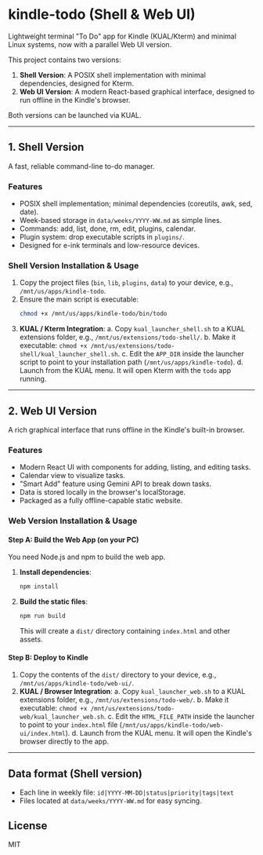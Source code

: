 # kindle-todo (Shell & Web UI)

Lightweight terminal "To Do" app for Kindle (KUAL/Kterm) and minimal Linux systems, now with a parallel Web UI version.

This project contains two versions:
1.  **Shell Version**: A POSIX shell implementation with minimal dependencies, designed for Kterm.
2.  **Web UI Version**: A modern React-based graphical interface, designed to run offline in the Kindle's browser.

Both versions can be launched via KUAL.

---

## 1. Shell Version

A fast, reliable command-line to-do manager.

### Features
- POSIX shell implementation; minimal dependencies (coreutils, awk, sed, date).
- Week-based storage in `data/weeks/YYYY-WW.md` as simple lines.
- Commands: add, list, done, rm, edit, plugins, calendar.
- Plugin system: drop executable scripts in `plugins/`.
- Designed for e-ink terminals and low-resource devices.

### Shell Version Installation & Usage

1. Copy the project files (`bin`, `lib`, `plugins`, `data`) to your device, e.g., `/mnt/us/apps/kindle-todo`.
2. Ensure the main script is executable:
   ```sh
   chmod +x /mnt/us/apps/kindle-todo/bin/todo
   ```
3. **KUAL / Kterm Integration**:
   a. Copy `kual_launcher_shell.sh` to a KUAL extensions folder, e.g., `/mnt/us/extensions/todo-shell/`.
   b. Make it executable: `chmod +x /mnt/us/extensions/todo-shell/kual_launcher_shell.sh`.
   c. Edit the `APP_DIR` inside the launcher script to point to your installation path (`/mnt/us/apps/kindle-todo`).
   d. Launch from the KUAL menu. It will open Kterm with the `todo` app running.

---

## 2. Web UI Version

A rich graphical interface that runs offline in the Kindle's built-in browser.

### Features
- Modern React UI with components for adding, listing, and editing tasks.
- Calendar view to visualize tasks.
- "Smart Add" feature using Gemini API to break down tasks.
- Data is stored locally in the browser's localStorage.
- Packaged as a fully offline-capable static website.

### Web Version Installation & Usage

#### Step A: Build the Web App (on your PC)

You need Node.js and npm to build the web app.

1.  **Install dependencies**:
    ```sh
    npm install
    ```
2.  **Build the static files**:
    ```sh
    npm run build
    ```
    This will create a `dist/` directory containing `index.html` and other assets.

#### Step B: Deploy to Kindle

1. Copy the contents of the `dist/` directory to your device, e.g., `/mnt/us/apps/kindle-todo/web-ui/`.
2. **KUAL / Browser Integration**:
   a. Copy `kual_launcher_web.sh` to a KUAL extensions folder, e.g., `/mnt/us/extensions/todo-web/`.
   b. Make it executable: `chmod +x /mnt/us/extensions/todo-web/kual_launcher_web.sh`.
   c. Edit the `HTML_FILE_PATH` inside the launcher to point to your `index.html` file (`/mnt/us/apps/kindle-todo/web-ui/index.html`).
   d. Launch from the KUAL menu. It will open the Kindle's browser directly to the app.

---

## Data format (Shell version)

* Each line in weekly file: `id|YYYY-MM-DD|status|priority|tags|text`
* Files located at `data/weeks/YYYY-WW.md` for easy syncing.

## License

MIT

